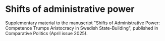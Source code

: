 # Shifts of administrative power
Supplementary material to the manuscript "Shifts of Administrative Power: Competence Trumps Aristocracy in Swedish State-Building", published in Comparative Politics (April issue 2025).
